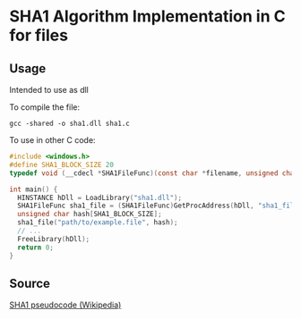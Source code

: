 # SHA1 Algorithm Implementation in C for files

## Usage

Intended to use as dll

To compile the file:

```shell
gcc -shared -o sha1.dll sha1.c
```

To use in other C code:

```C
#include <windows.h>
#define SHA1_BLOCK_SIZE 20
typedef void (__cdecl *SHA1FileFunc)(const char *filename, unsigned char output[SHA1_BLOCK_SIZE]);

int main() {
  HINSTANCE hDll = LoadLibrary("sha1.dll");
  SHA1FileFunc sha1_file = (SHA1FileFunc)GetProcAddress(hDll, "sha1_file");
  unsigned char hash[SHA1_BLOCK_SIZE];
  sha1_file("path/to/example.file", hash);
  // ...
  FreeLibrary(hDll);
  return 0;    
}
```

## Source

[SHA1 pseudocode (Wikipedia)](https://en.wikipedia.org/wiki/SHA-1#SHA-1_pseudocode)

